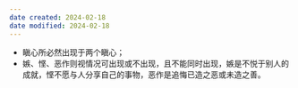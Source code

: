 ```yaml
---
date created: 2024-02-18
date modified: 2024-02-18
---
```

- 瞋心所必然出现于两个瞋心；
- 嫉、悭、恶作则视情况可出现或不出现，且不能同时出现，嫉是不悦于别人的成就，悭不愿与人分享自己的事物，恶作是追悔已造之恶或未造之善。
